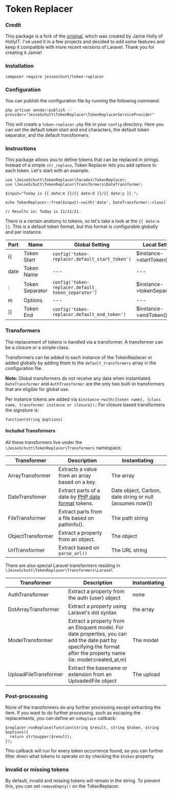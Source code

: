 
# Token Replacer

### Credit
This package is a fork of the [original](https://github.com/HollyIT/token-replacer), which was created by Jamie Holly of HollyIT. I've used it in a few projects and decided to add some features and keep it compatible with more recent versions of Laravel. Thank you for creating it Jamie!

### Installation
    
```
composer require jesseschutt/token-replacer
```

### Configuration

You can publish the configuration file by running the following command:

```
php artisan vendor:publish --provider="JesseSchutt\TokenReplacer\TokenReplacerServiceProvider"
```

This will create a `token-replacer.php` file in your `config` directory. Here you can set the default token start and end characters, the default token separator, and the default transformers.

### Instructions

This package allows you to define tokens that can be replaced in strings. Instead of a simple `str_replace`, Token Replacer lets you add options to each token. Let's start with an example.

```  
use \JesseSchutt\TokenReplacer\Facades\TokenReplacer;
use \JesseSchutt\TokenReplacer\Transformers\DateTransformer;

$input="Today is {{ date:m }}/{{ date:d }}/{{ date:y }}.";  
  
echo TokenReplacer::from($input)->with('date', DateTransformer::class)  
      
// Results in: Today is 11/11/21.      
```  

There is a certain anatomy to tokens, so let's take a look at the `{{ date:m }}`. This is a default token format, but this format is configurable globally and per instance.

| Part |  Name | Global Setting                                      | Local Setting
|--|--|-----------------------------------------------------|--|
| {{ | Token Start | `config('token-replacer.default_start_token')`      | $instance->startToken() |
| date | Token Name | --- |--- |
| : | Token Separator | `config('token-replacer.default_ token_separator')` | $instance->tokenSeparator() |
| m | Options | --- | --- |
| }} | Token End | `config('token-replacer.default_end_token')`        | $instance->endToken() |

### Transformers

The replacement of tokens is handled via a transformer. A transformer can be a closure or a simple class.

Transformers can be added to each instance of the TokenReplacer or added globally by adding them to the `default_transformers` array in the configuration file. 

**Note:** Global transformers do not receive any data when instantiated. `DateTransformer` and `AuthTransformer` are the only two built-in transformers that are eligible for global use.

Per instance tokens are added via `$instance->with({token name}, {class name, transformer instance or closure});` For closure based transformers the signature is:

```
function(string $options)
``` 

#### Included Transformers
All these transformers live under the `\JesseSchutt\TokenReplacer\Transformers` namespace.

| Transformer | Description | Instantiating |
| --- | --- | -- |
| ArrayTransformer | Extracts a value from an array based on a key.| The array |
| DateTransfomer | Extract parts of a date by [PHP date format](https://www.php.net/manual/en/datetime.format.php) tokens. | Date object, Carbon, date string or null (assumes now()) |
|FileTransformer | Extract parts from a file based on pathinfo(). | The path string |
| ObjectTransformer| Extract a property from an object. | The object |
|UrlTransformer | Extract based on `parse_url()` | The URL string |

There are also special Laravel transformers residing in `\JesseSchutt\TokenReplacer\Transformers\Laravel`

| Transformer | Description | Instantiating |
| --- | --- | -- |
| AuthTransformer | Extract a property from the auth (user) object | none |
| DotArrayTransformer | Extract a property using Laravel's dot syntax | the array |
| ModelTransformer | Extract a property from an Eloquent model. For date properties, you can add the date part by specifying the format after the property name (ie: model:created_at,m) | The model |
| UploadFileTransformer | Extract the basename or extension from an UploadedFile object | The upload |

### Post-processing
None of the transformers do any further processing except extracting the item. If you want to do further processing, such as escaping the replacements, you can define an `onReplace` callback:
```
$replacer->onReplace(function(string $result, string $token, string $options){  
  return strtoupper($result);  
});
```
This callback will run for every token occurrence found, so you can further filter down what tokens
to operate on by checking the `$token` property.

### Invalid or missing tokens
By default, invalid and missing tokens will remain in the string. To prevent this, you can set `removeEmpty()` on the TokenReplacer.
